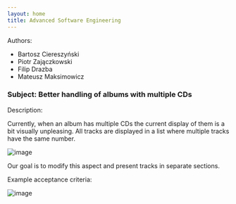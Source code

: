```yaml
---
layout: home
title: Advanced Software Engineering
---
```


Authors:
- Bartosz Ciereszyński
- Piotr Zajączkowski
- Filip Drazba
- Mateusz Maksimowicz


### Subject: Better handling of albums with multiple CDs

Description:

Currently, when an album has multiple CDs the current display of them is a bit visually unpleasing.
All tracks are displayed in a list where multiple tracks have the same number.

![image](https://github.com/user-attachments/assets/faa1430b-4af1-48f4-9d38-15c19a908060)

Our goal is to modify this aspect and present tracks in separate sections.

Example acceptance criteria:

![image](https://github.com/user-attachments/assets/778c7155-f362-4a71-8b4b-a399d299373b)




